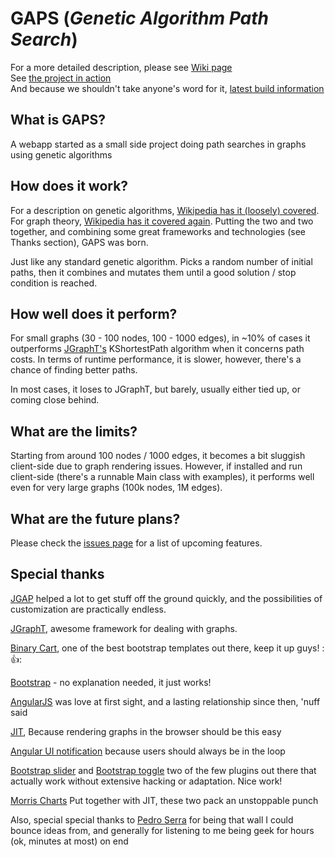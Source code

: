 GAPS (*Genetic Algorithm Path Search*)
==============
For a more detailed description, please see [Wiki page](https://github.com/Andrei-Straut/gaps/wiki)  
See [the project in action](http://gaps.azurewebsites.net)  
And because we shouldn't take anyone's word for it, [latest build information](http://gaps.azurewebsites.net/build)  

What is GAPS?
--------------
A webapp started as a small side project doing path searches in graphs using genetic algorithms

How does it work?
--------------
For a description on genetic algorithms, [Wikipedia has it (loosely) covered](http://en.wikipedia.org/wiki/Genetic_algorithm). For graph theory, [Wikipedia has it covered again](http://en.wikipedia.org/wiki/Graph_theory). Putting the two and two together, and combining some great frameworks and technologies (see Thanks section), GAPS was born.

Just like any standard genetic algorithm. Picks a random number of initial paths, then it combines and mutates them until a good solution / stop condition is reached.

How well does it perform?
--------------
For small graphs (30 - 100 nodes, 100 - 1000 edges), in ~10% of cases it outperforms [JGraphT's](https://github.com/jgrapht/jgrapht) KShortestPath algorithm when it concerns path costs. In terms of runtime performance, it is slower, however, there's a chance of finding better paths.

In most cases, it loses to JGraphT, but barely, usually either tied up, or coming close behind.

What are the limits?
--------------
Starting from around 100 nodes / 1000 edges, it becomes a bit sluggish client-side due to graph rendering issues. However, if installed and run client-side (there's a runnable Main class with examples), it performs well even for very large graphs (100k nodes, 1M edges).

What are the future plans?
--------------
Please check the [issues page](https://github.com/Andrei-Straut/gaps/issues) for a list of upcoming features.

Special thanks
--------------
[JGAP](http://jgap.sourceforge.net/) helped a lot to get stuff off the ground quickly, and the possibilities of customization are practically endless.

[JGraphT](https://github.com/jgrapht/jgrapht), awesome framework for dealing with graphs.

[Binary Cart](http://binarycart.com/), one of the best bootstrap templates out there, keep it up guys! ::thumbsup::

[Bootstrap](http://getbootstrap.com/) - no explanation needed, it just works!

[AngularJS](https://angularjs.org/) was love at first sight, and a lasting relationship since then, 'nuff said

[JIT](http://philogb.github.io/jit/), Because rendering graphs in the browser should be this easy

[Angular UI notification](https://github.com/alexcrack/angular-ui-notification) because users should always be in the loop

[Bootstrap slider](http://www.eyecon.ro/bootstrap-slider/) and [Bootstrap toggle](http://www.bootstraptoggle.com/) two of the few plugins out there that actually work without extensive hacking or adaptation. Nice work!

[Morris Charts](http://morrisjs.github.io/morris.js/) Put together with JIT, these two pack an unstoppable punch

Also, special special thanks to [Pedro Serra](https://github.com/pdiogomserra) for being that wall I could bounce ideas from, and generally for listening to me being geek for hours (ok, minutes at most) on end